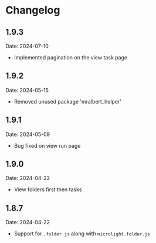 # Changelog

## 1.9.3
Date: 2024-07-10

- Implemented pagination on the view task page

## 1.9.2
Date: 2024-05-15

- Removed unused package 'mralbert_helper'

## 1.9.1
Date: 2024-05-09

- Bug fixed on view run page

## 1.9.0
Date: 2024-04-22

- View folders first then tasks

## 1.8.7
Date: 2024-04-22

- Support for `.folder.js` along with `microlight.folder.js`



